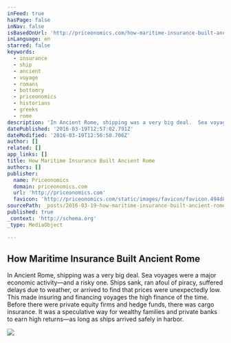 ```yaml
---
inFeed: true
hasPage: false
inNav: false
isBasedOnUrl: 'http://priceonomics.com/how-maritime-insurance-built-ancient-rome/'
inLanguage: en
starred: false
keywords:
  - insurance
  - ship
  - ancient
  - voyage
  - romans
  - bottomry
  - priceonomics
  - historians
  - greeks
  - rome
description: 'In Ancient Rome, shipping was a very big deal.  Sea voyages were a major economic activity—and a risky one. Ships sank, ran afoul of piracy, suffered delays due to weather, or arrived to find that prices were unexpectedly low. This made insuring and financing voyages the high finance of the time. Before there were private equity firms and hedge funds, there was cargo insurance. It was a speculative way for wealthy families and private banks to earn high returns—as long as ships arrived safely in harbor.'
datePublished: '2016-03-19T12:57:02.791Z'
dateModified: '2016-03-19T12:56:50.706Z'
author: []
related: []
app_links: []
title: How Maritime Insurance Built Ancient Rome
authors: []
publisher:
  name: Priceonomics
  domain: priceonomics.com
  url: 'http://priceonomics.com'
  favicon: 'http://priceonomics.com/static/images/favicon/favicon.494d8166cda3.ico'
sourcePath: _posts/2016-03-19-how-maritime-insurance-built-ancient-rome.md
published: true
_context: 'http://schema.org'
_type: MediaObject

---
```

<article style=""><h1>How Maritime Insurance Built Ancient Rome</h1><p>In Ancient Rome, shipping was a very big deal.  Sea voyages were a major economic activity—and a risky one. Ships sank, ran afoul of piracy, suffered delays due to weather, or arrived to find that prices were unexpectedly low. This made insuring and financing voyages the high finance of the time. Before there were private equity firms and hedge funds, there was cargo insurance. It was a speculative way for wealthy families and private banks to earn high returns—as long as ships arrived safely in harbor.</p><img src="https://s3-us-west-2.amazonaws.com/the-grid-img/p/f7ce2166cdc627cc5d34c90b5c5a8229fc018178.jpg" /></article>